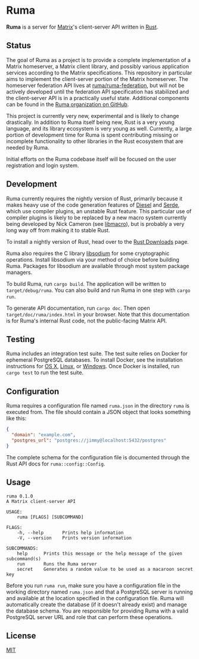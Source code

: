 # Ruma

**Ruma** is a server for [Matrix](https://matrix.org/)'s client-server API written in [Rust](https://www.rust-lang.org/).

## Status

The goal of Ruma as a project is to provide a complete implementation of a Matrix homeserver, a Matrix client library, and possibly various application services according to the Matrix specifications.
This repository in particular aims to implement the client-server portion of the Matrix homeserver.
The homeserver federation API lives at [ruma/ruma-federation](https://github.com/ruma/ruma-federation), but will not be actively developed until the federation API specification has stabilized and the client-server API is in a practically useful state.
Additional components can be found in the [Ruma organization on GitHub](https://github.com/ruma).

This project is currently very new, experimental and is likely to change drastically.
In addition to Ruma itself being new, Rust is a very young language, and its library ecosystem is very young as well.
Currently, a large portion of development time for Ruma is spent contributing missing or incomplete functionality to other libraries in the Rust ecosystem that are needed by Ruma.

Initial efforts on the Ruma codebase itself will be focused on the user registration and login system.

## Development

Ruma currently requires the nightly version of Rust, primarily because it makes heavy use of the code generation features of [Diesel](https://github.com/sgrif/diesel) and [Serde](https://github.com/serde-rs/serde), which use compiler plugins, an unstable Rust feature.
This particular use of compiler plugins is likely to be replaced by a new macro system currently being developed by Nick Cameron (see [libmacro](http://www.ncameron.org/blog/libmacro/)), but is probably a very long way off from making it to stable Rust.

To install a nightly version of Rust, head over to the [Rust Downloads](https://www.rust-lang.org/downloads.html) page.

Ruma also requires the C library [libsodium](https://github.com/jedisct1/libsodium) for some cryptographic operations.
Install libsodium via your method of choice before building Ruma.
Packages for libsodium are available through most system package managers.

To build Ruma, run `cargo build`. The application will be written to `target/debug/ruma`.
You can also build and run Ruma in one step with `cargo run`.

To generate API documentation, run `cargo doc`. Then open `target/doc/ruma/index.html` in your browser.
Note that this documentation is for Ruma's internal Rust code, not the public-facing Matrix API.

## Testing

Ruma includes an integration test suite.
The test suite relies on Docker for ephemeral PostgreSQL databases.
To install Docker, see the installation instructions for [OS X](https://docs.docker.com/mac/), [Linux](https://docs.docker.com/linux/), or [Windows](https://docs.docker.com/windows/).
Once Docker is installed, run `cargo test` to run the test suite.

## Configuration

Ruma requires a configuration file named `ruma.json` in the directory `ruma` is executed from.
The file should contain a JSON object that looks something like this:

``` json
{
  "domain": "example.com",
  "postgres_url": "postgres://jimmy@localhost:5432/postgres"
}
```

The complete schema for the configuration file is documented through the Rust API docs for `ruma::config::Config`.

## Usage

```
ruma 0.1.0
A Matrix client-server API

USAGE:
    ruma [FLAGS] [SUBCOMMAND]

FLAGS:
    -h, --help       Prints help information
    -V, --version    Prints version information

SUBCOMMANDS:
    help      Prints this message or the help message of the given subcommand(s)
    run       Runs the Ruma server
    secret    Generates a random value to be used as a macaroon secret key
```

Before you run `ruma run`, make sure you have a configuration file in the working directory named `ruma.json` and that a PostgreSQL server is running and available at the location specified in the configuration file. Ruma will automatically create the database (if it doesn't already exist) and manage the database schema. You are responsible for providing Ruma with a valid PostgreSQL server URL and role that can perform these operations.

## License

[MIT](http://opensource.org/licenses/MIT)
